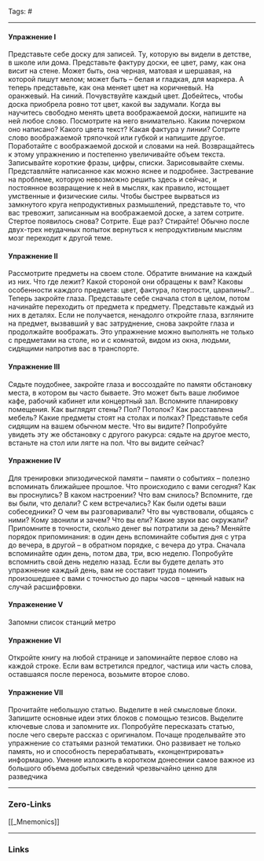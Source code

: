 Tags: #
____
#### Упражнение I
Представьте себе доску для записей. Ту, которую вы видели в детстве, в школе или дома. Представьте фактуру доски, ее цвет, раму, как она висит на стене. Может быть, она черная, матовая и шершавая, на которой пишут мелом; может быть – белая и гладкая, для маркера. А теперь представьте, как она меняет цвет на коричневый. На оранжевый. На синий. Почувствуйте каждый цвет. Добейтесь, чтобы доска приобрела ровно тот цвет, какой вы задумали.
Когда вы научитесь свободно менять цвета воображаемой доски, напишите на ней любое слово. Посмотрите на него внимательно. Каким почерком оно написано? Какого цвета текст? Какая фактура у линии? Сотрите слово воображаемой тряпочкой или губкой и напишите другое. Поработайте с воображаемой доской и словами на ней.
Возвращайтесь к этому упражнению и постепенно увеличивайте объем текста. Записывайте короткие фразы, цифры, списки. Зарисовывайте схемы. Представляйте написанное как можно яснее и подробнее.
Застревание на проблеме, которую невозможно решить здесь и сейчас, и постоянное возвращение к ней в мыслях, как правило, истощает умственные и физические силы. Чтобы быстрее вырваться из замкнутого круга непродуктивных размышлений, представьте то, что вас тревожит, записанным на воображаемой доске, а затем сотрите. Стертое появилось снова? Сотрите. Еще раз? Стирайте! Обычно после двух-трех неудачных попыток вернуться к непродуктивным мыслям мозг переходит к другой теме.

#### Упражнение II
Рассмотрите предметы на своем столе. Обратите внимание на каждый из них. Что где лежит? Какой стороной они обращены к вам? Каковы особенности каждого предмета: цвет, фактура, потертости, царапины?..
Теперь закройте глаза. Представьте себе сначала стол в целом, потом начинайте переходить от предмета к предмету. Представьте каждый из них в деталях. Если не получается, ненадолго откройте глаза, взгляните на предмет, вызвавший у вас затруднение, снова закройте глаза и продолжайте воображать.
Это упражнение можно выполнять не только с предметами на столе, но и с комнатой, видом из окна, людьми, сидящими напротив вас в транспорте.

#### Упражнение III
Сядьте поудобнее, закройте глаза и воссоздайте по памяти обстановку места, в котором вы часто бываете. Это может быть ваше любимое кафе, рабочий кабинет или концертный зал. Вспомните планировку помещения. Как выглядят стены? Пол? Потолок? Как расставлена мебель? Какие предметы стоят на столах и полках? Представьте себя сидящим на вашем обычном месте. Что вы видите? Попробуйте увидеть эту же обстановку с другого ракурса: сядьте на другое место, встаньте на стол или лягте на пол. Что вы видите сейчас?

#### Упражнение IV
Для тренировки эпизодической памяти – памяти о событиях – полезно вспоминать ближайшее прошлое. Что происходило с вами сегодня? Как вы проснулись? В каком настроении? Что вам снилось?
Вспомните, где вы были, что делали? С кем встречались? Как были одеты ваши собеседники? О чем вы разговаривали? Что вы чувствовали, общаясь с ними? Кому звонили и зачем? Что вы ели? Какие звуки вас окружали? Припомните в точности, сколько денег вы потратили за день?
Меняйте порядок припоминания: в один день вспоминайте события дня с утра до вечера, в другой – в обратном порядке, с вечера до утра. Сначала вспоминайте один день, потом два, три, всю неделю. Попробуйте вспомнить свой день неделю назад. Если вы будете делать это упражнение каждый день, вам не составит труда помнить произошедшее с вами с точностью до пары часов – ценный навык на случай расшифровки.

#### Упраженение V
Запомни список станций метро

#### Упражнение VI
Откройте книгу на любой странице и запоминайте первое слово на каждой строке. Если вам встретился предлог, частица или часть слова, оставшаяся после переноса, возьмите второе слово.

#### Упражнение VII
Прочитайте небольшую статью. Выделите в ней смысловые блоки. Запишите основные идеи этих блоков с помощью тезисов. Выделите ключевые слова и запомните их. Попробуйте пересказать статью, после чего сверьте рассказ с оригиналом.
Почаще проделывайте это упражнение со статьями разной тематики. Оно развивает не только память, но и способность перерабатывать, «концентрировать» информацию. Умение изложить в коротком донесении самое важное из большого объема добытых сведений чрезвычайно ценно для разведчика



____
### Zero-Links
[[_Mnemonics]]

____
### Links